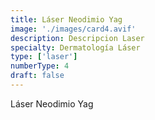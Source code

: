 ```yaml
---
title: Láser Neodimio Yag
image: './images/card4.avif'
description: Descripcion Laser
specialty: Dermatología Láser
type: ['laser']
numberType: 4
draft: false
---
```


Láser Neodimio Yag
